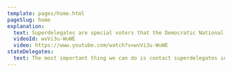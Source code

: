 ```yaml
---
template: pages/home.html
pageSlug: home
explanation:
  text: Superdelegates are special voters that the Democratic National Committee gives special power to in determining the Democratic presidential primary. We are supporters of Democracy, participating in the Democratic primary, and concerned about superdelegates swinging the results of what real people actually voted for. No matter who you support, it’s time to make sure election results aren’t subverted.
  videoId: wvVi3u-WuWE
  video: https://www.youtube.com/watch?v=wvVi3u-WuWE
stateDelegates:
  text: The most important thing we can do is contact superdelegates individually and get commitments not to overturn the primary results. We’re tracking each state and territory’s superdelegates - click on where you live in the map below, or the name of where you live in the tracker.
---
```

